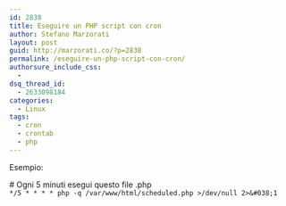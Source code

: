 ```yaml
---
id: 2838
title: Eseguire un PHP script con cron
author: Stefano Marzorati
layout: post
guid: http://marzorati.co/?p=2838
permalink: /eseguire-un-php-script-con-cron/
authorsure_include_css:
  - 
dsq_thread_id:
  - 2633098184
categories:
  - Linux
tags:
  - cron
  - crontab
  - php
---
```

Esempio:

\# Ogni 5 minuti esegui questo file .php  
`*/5 * * * * php -q /var/www/html/scheduled.php >/dev/null 2>&#038;1`